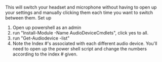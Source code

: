 This will switch your headset and microphone without having to open up your settings and manually clicking them each time you want to switch between them. 
Set up
  1. Open up powershell as an admin
  2. run "Install-Module -Name AudioDeviceCmdlets", click yes to all. 
  3. run "Get-Audiodevice -list"
  4. Note the Index #'s associated with each different audio device. You'll need to open up the power shell script and change the numbers according to the index  # given. 
